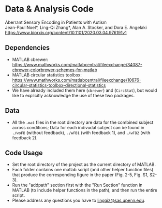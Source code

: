 # Data & Analysis Code
Aberrant Sensory Encoding in Patients with Autism  
Jean-Paul Noel*, Ling-Qi Zhang*, Alan A. Stocker, and Dora E. Angelaki  
https://www.biorxiv.org/content/10.1101/2020.03.04.976191v1  

## Dependencies
- MATLAB cbrewer: https://www.mathworks.com/matlabcentral/fileexchange/34087-cbrewer-colorbrewer-schemes-for-matlab  
- MATLAB circular statistics toolbox: https://www.mathworks.com/matlabcentral/fileexchange/10676-circular-statistics-toolbox-directional-statistics  
- We have already included them here (`cbrewer`) and (`CircStat`), but would like to explicitly acknowledge the use of  these two packages.

## Data
- All the `.mat` files in the root directory are data for the combined subject across conditions; Data for each indivudal subject can be found in `./woFB` (without feedback), `./wFB1` (with feedback 1), and `./wFB2` (with feedback 2).

## Code Usage
- Set the root directory of the project as the current directory of MATLAB.
- Each folder contains one matlab script (and other helper function files) that produce the corresponding figure in the paper (Fig. 2-5, Fig. S1, S2-3).
- Run the "addpath" section first with the "Run Section" function in MATLAB (to include helper functions in the path), and then run the entire script.
- Please address any questions you have to lingqiz@sas.upenn.edu.
